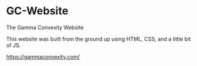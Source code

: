 # GC-Website
The Gamma Convexity Website

This website was built from the ground up using HTML, CSS, and a little bit of JS.

https://gammaconvexity.com/
